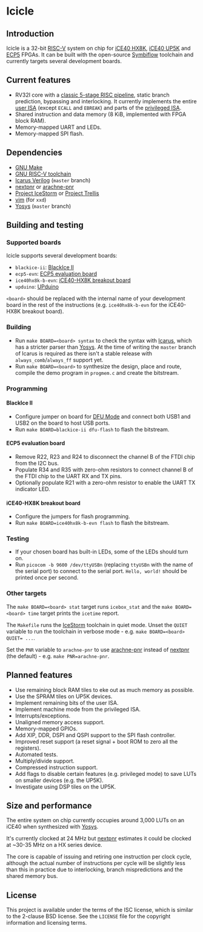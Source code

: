 # Icicle

## Introduction

Icicle is a 32-bit [RISC-V][riscv] system on chip for [iCE40 HX8K][ice40],
[iCE40 UP5K][ice40-up5k] and [ECP5][ecp5] FPGAs. It can be built with the
open-source [Symbiflow][symbiflow] toolchain and currently targets several
development boards.

## Current features

* RV32I core with a [classic 5-stage RISC pipeline][classic-risc], static branch
  prediction, bypassing and interlocking. It currently implements the entire
  [user ISA][riscv-user] (except `ECALL` and `EBREAK`) and parts of the
  [privileged ISA][riscv-priv].
* Shared instruction and data memory (8 KiB, implemented with FPGA block RAM).
* Memory-mapped UART and LEDs.
* Memory-mapped SPI flash.

## Dependencies

* [GNU Make][make]
* [GNU RISC-V toolchain][riscv-gnu]
* [Icarus Verilog][iverilog] (`master` branch)
* [nextpnr][nextpnr] or [arachne-pnr][arachne-pnr]
* [Project IceStorm][icestorm] or [Project Trellis][trellis]
* [vim][vim] (for `xxd`)
* [Yosys][yosys] (`master` branch)

## Building and testing

### Supported boards

Icicle supports several development boards:

* `blackice-ii`: [BlackIce II][blackice-ii-board]
* `ecp5-evn`: [ECP5 evaluation board][ecp5-evn]
* `ice40hx8k-b-evn`: [iCE40-HX8K breakout board][ice40-hx8k-breakout]
* `upduino`: [UPduino][upduino]

`<board>` should be replaced with the internal name of your development board in
the rest of the instructions (e.g. `ice40hx8k-b-evn` for the iCE40-HX8K breakout
board).

### Building

* Run `make BOARD=<board> syntax` to check the syntax with [Icarus][iverilog],
  which has a stricter parser than [Yosys][yosys]. At the time of writing the
  `master` branch of Icarus is required as there isn't a stable release with
  `always_comb`/`always_ff` support yet.
* Run `make BOARD=<board>` to synthesize the design, place and route, compile
  the demo program in `progmem.c` and create the bitstream.

### Programming

#### BlackIce II

* Configure jumper on board for [DFU Mode][dfu-mode] and connect both USB1 and
  USB2 on the board to host USB ports.
* Run `make BOARD=blackice-ii dfu-flash` to flash the bitstream.

#### ECP5 evaluation board

* Remove R22, R23 and R24 to disconnect the channel B of the FTDI chip from the
  I2C bus.
* Populate R34 and R35 with zero-ohm resistors to connect channel B of the FTDI
  chip to the UART RX and TX pins.
* Optionally populate R21 with a zero-ohm resistor to enable the UART TX
  indicator LED.

#### iCE40-HX8K breakout board

* Configure the jumpers for flash programming.
* Run `make BOARD=ice40hx8k-b-evn flash` to flash the bitstream.

### Testing

* If your chosen board has built-in LEDs, some of the LEDs should turn on.
* Run `picocom -b 9600 /dev/ttyUSBn` (replacing `ttyUSBn` with the name of the
  serial port) to connect to the serial port. `Hello, world!` should be printed
  once per second.

### Other targets

The `make BOARD=<board> stat` target runs `icebox_stat` and the
`make BOARD=<board> time` target prints the `icetime` report.

The `Makefile` runs the [IceStorm][icestorm] toolchain in quiet mode. Unset the
`QUIET` variable to run the toolchain in verbose mode - e.g.
`make BOARD=<board> QUIET= ...`.

Set the `PNR` variable to `arachne-pnr` to use [arachne-pnr][arachne-pnr]
instead of [nextpnr][nextpnr] (the default) - e.g. `make PNR=arachne-pnr`.

## Planned features

* Use remaining block RAM tiles to eke out as much memory as possible.
* Use the SPRAM tiles on UP5K devices.
* Implement remaining bits of the user ISA.
* Implement machine mode from the privileged ISA.
* Interrupts/exceptions.
* Unaligned memory access support.
* Memory-mapped GPIOs.
* Add XIP, DDR, DSPI and QSPI support to the SPI flash controller.
* Improved reset support (a reset signal + boot ROM to zero all the registers).
* Automated tests.
* Multiply/divide support.
* Compressed instruction support.
* Add flags to disable certain features (e.g. privileged mode) to save LUTs on
  smaller devices (e.g. the UP5K).
* Investigate using DSP tiles on the UP5K.

## Size and performance

The entire system on chip currently occupies around 3,000 LUTs on an iCE40 when
synthesized with [Yosys][yosys].

It's currently clocked at 24 MHz but [nextpnr][nextpnr] estimates it could be
clocked at ~30-35 MHz on a HX series device.

The core is capable of issuing and retiring one instruction per clock cycle,
although the actual number of instructions per cycle will be slightly less than
this in practice due to interlocking, branch mispredictions and the shared
memory bus.

## License

This project is available under the terms of the ISC license, which is similar
to the 2-clause BSD license. See the `LICENSE` file for the copyright
information and licensing terms.

[arachne-pnr]: https://github.com/cseed/arachne-pnr
[blackice-ii-board]: https://github.com/mystorm-org/BlackIce-II
[classic-risc]: https://en.wikipedia.org/wiki/Classic_RISC_pipeline
[dfu-mode]: https://github.com/mystorm-org/BlackIce-II/wiki/DFU-operations-on-the-BlackIce-II
[ecp5-evn]: https://www.latticesemi.com/en/Products/DevelopmentBoardsAndKits/ECP5EvaluationBoard.aspx
[ecp5]: https://www.latticesemi.com/Products/FPGAandCPLD/ECP5.aspx
[ice40-hx8k-breakout]: http://www.latticesemi.com/Products/DevelopmentBoardsAndKits/iCE40HX8KBreakoutBoard.aspx
[ice40-up5k]: http://www.latticesemi.com/Products/FPGAandCPLD/iCE40Ultra.aspx
[ice40]: http://www.latticesemi.com/Products/FPGAandCPLD/iCE40.aspx
[icestorm]: http://www.clifford.at/icestorm/
[iverilog]: http://iverilog.icarus.com/
[make]: https://www.gnu.org/software/make/
[nextpnr]: https://github.com/YosysHQ/nextpnr
[riscv-gnu]: https://github.com/riscv/riscv-gnu-toolchain
[riscv-priv]: https://riscv.org/specifications/privileged-isa/
[riscv-user]: https://riscv.org/specifications/
[riscv]: https://riscv.org/risc-v-isa/
[symbiflow]: https://symbiflow.github.io/
[trellis]: https://github.com/SymbiFlow/prjtrellis#readme
[upduino]: http://gnarlygrey.atspace.cc/development-platform.html#upduino
[vim]: http://www.vim.org/
[yosys]: http://www.clifford.at/yosys/

